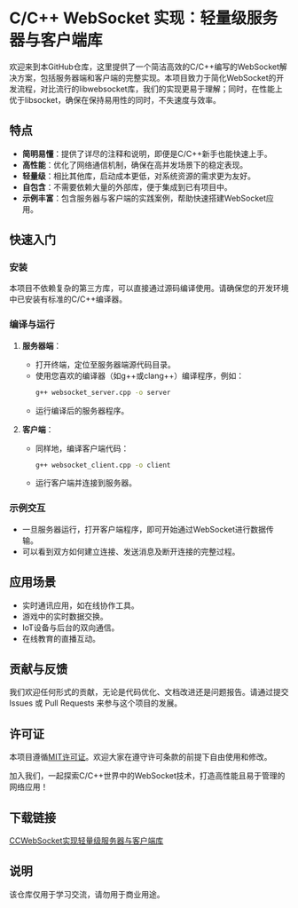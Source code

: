 # C/C++ WebSocket 实现：轻量级服务器与客户端库

欢迎来到本GitHub仓库，这里提供了一个简洁高效的C/C++编写的WebSocket解决方案，包括服务器端和客户端的完整实现。本项目致力于简化WebSocket的开发流程，对比流行的libwebsocket库，我们的实现更易于理解；同时，在性能上优于libsocket，确保在保持易用性的同时，不失速度与效率。

## 特点

- **简明易懂**：提供了详尽的注释和说明，即便是C/C++新手也能快速上手。
- **高性能**：优化了网络通信机制，确保在高并发场景下的稳定表现。
- **轻量级**：相比其他库，启动成本更低，对系统资源的需求更为友好。
- **自包含**：不需要依赖大量的外部库，便于集成到已有项目中。
- **示例丰富**：包含服务器与客户端的实践案例，帮助快速搭建WebSocket应用。

## 快速入门

### 安装

本项目不依赖复杂的第三方库，可以直接通过源码编译使用。请确保您的开发环境中已安装有标准的C/C++编译器。

### 编译与运行

1. **服务器端**：
   - 打开终端，定位至服务器端源代码目录。
   - 使用您喜欢的编译器（如g++或clang++）编译程序，例如：
     ```bash
     g++ websocket_server.cpp -o server
     ```
   - 运行编译后的服务器程序。
     
2. **客户端**：
   - 同样地，编译客户端代码：
     ```bash
     g++ websocket_client.cpp -o client
     ```
   - 运行客户端并连接到服务器。

### 示例交互

- 一旦服务器运行，打开客户端程序，即可开始通过WebSocket进行数据传输。
- 可以看到双方如何建立连接、发送消息及断开连接的完整过程。

## 应用场景

- 实时通讯应用，如在线协作工具。
- 游戏中的实时数据交换。
- IoT设备与后台的双向通信。
- 在线教育的直播互动。

## 贡献与反馈

我们欢迎任何形式的贡献，无论是代码优化、文档改进还是问题报告。请通过提交 Issues 或 Pull Requests 来参与这个项目的发展。

## 许可证

本项目遵循[MIT许可证](LICENSE)。欢迎大家在遵守许可条款的前提下自由使用和修改。

加入我们，一起探索C/C++世界中的WebSocket技术，打造高性能且易于管理的网络应用！

## 下载链接
[CCWebSocket实现轻量级服务器与客户端库](https://pan.quark.cn/s/51a908b89558)

## 说明

该仓库仅用于学习交流，请勿用于商业用途。
